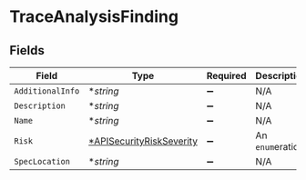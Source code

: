 # TraceAnalysisFinding


## Fields

| Field                                                                      | Type                                                                       | Required                                                                   | Description                                                                |
| -------------------------------------------------------------------------- | -------------------------------------------------------------------------- | -------------------------------------------------------------------------- | -------------------------------------------------------------------------- |
| `AdditionalInfo`                                                           | **string*                                                                  | :heavy_minus_sign:                                                         | N/A                                                                        |
| `Description`                                                              | **string*                                                                  | :heavy_minus_sign:                                                         | N/A                                                                        |
| `Name`                                                                     | **string*                                                                  | :heavy_minus_sign:                                                         | N/A                                                                        |
| `Risk`                                                                     | [*APISecurityRiskSeverity](../../models/shared/apisecurityriskseverity.md) | :heavy_minus_sign:                                                         | An `enum`eration.                                                          |
| `SpecLocation`                                                             | **string*                                                                  | :heavy_minus_sign:                                                         | N/A                                                                        |